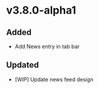 # v3.8.0-alpha1

## Added

- Add News entry in tab bar

## Updated

- [WIP] Update news feed design
